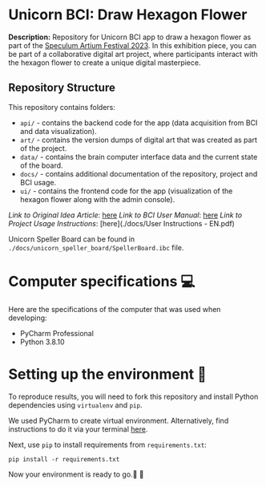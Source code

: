 # Unicorn BCI: Draw Hexagon Flower

**Description:** Repository for Unicorn BCI app to draw a hexagon flower as part of
the [Speculum Artium Festival 2023](https://speculumartium.si/wp21/?lang=en). In this exhibition piece, you can be part
of a collaborative digital art project, where participants interact with the hexagon flower to create a unique digital
masterpiece.

## Repository Structure

This repository contains folders:

* ```api/``` - contains the backend code for the app (data acquisition from BCI and data visualization).
* ```art/``` - contains the version dumps of digital art that was created as part of the project.
* ```data/``` - contains the brain computer interface data and the current state of the board.
* ```docs/``` - contains additional documentation of the repository, project and BCI usage.
* ```ui/``` - contains the frontend code for the app (visualization of the hexagon flower along with the admin console).

*Link to Original Idea Article*: [here](./docs/report/Art_project_using_brain_interface_to_draw_a_hexagon_flower.pdf)
*Link to BCI User Manual*: [here](./docs/UnicornSuite-UserManual.pdf)
*Link to Project Usage Instructions*: [here](./docs/User Instructions - EN.pdf)

Unicorn Speller Board can be found in `./docs/unicorn_speller_board/SpellerBoard.ibc` file.

# Computer specifications :computer:

Here are the specifications of the computer that was used when developing:

- PyCharm Professional
- Python 3.8.10

# Setting up the environment :snake:

To reproduce results, you will need to fork this repository and install Python dependencies using `virtualenv`
and `pip`.

We used PyCharm to create virtual environment. Alternatively, find instructions to do it via your
terminal [here](https://docs.python.org/3/library/venv.html).

Next, use `pip` to install requirements from `requirements.txt`:

```
pip install -r requirements.txt
```

Now your environment is ready to go.:partying_face: :clinking_glasses:
